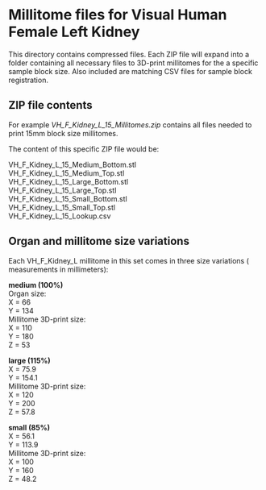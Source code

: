 # Millitome files for Visual Human Female Left Kidney

This directory contains compressed files. Each ZIP file will expand into a folder containing all necessary files to 3D-print millitomes for the a specific sample block size. Also included are matching CSV files for sample block registration.

## ZIP file contents

<p>For example <em>VH_F_Kidney_L_15_Millitomes.zip</em> contains all files needed to print 15mm block size millitomes.</p>

<p>The content of this specific ZIP file would be:</p>

VH_F_Kidney_L_15_Medium_Bottom.stl<br>
VH_F_Kidney_L_15_Medium_Top.stl<br>
VH_F_Kidney_L_15_Large_Bottom.stl<br>
VH_F_Kidney_L_15_Large_Top.stl<br>
VH_F_Kidney_L_15_Small_Bottom.stl<br>
VH_F_Kidney_L_15_Small_Top.stl<br>
VH_F_Kidney_L_15_Lookup.csv<br>

## Organ and millitome size variations

<p>Each VH_F_Kidney_L millitome in this set comes in three size variations ( measurements in millimeters):</p>

<strong>medium (100%)</strong><br>
Organ size:<br>
X = 66<br>
Y = 134<br>
Millitome 3D-print size:<br>
X = 110<br>
Y = 180<br>
Z = 53<br>

<strong>large (115%)</strong><br>
X = 75.9<br>
Y = 154.1<br>
Millitome 3D-print size:<br>
X = 120<br>
Y = 200<br>
Z = 57.8<br>

<strong>small (85%)</strong><br>
X = 56.1<br>
Y = 113.9<br>
Millitome 3D-print size:<br>
X = 100<br>
Y = 160<br>
Z = 48.2<br>
